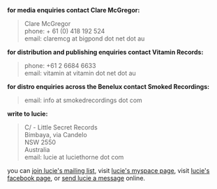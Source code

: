 **for media enquiries contact Clare McGregor:**

> Clare McGregor  
> phone: + 61 (0) 418 192 524  
> email: claremcg at bigpond dot net dot au    

**for distribution and publishing enquiries contact Vitamin Records:**  

> phone: +61 2 6684 6633  
> email: vitamin at vitamin dot net dot au

**for distro enquiries across the Benelux contact Smoked Recordings:**

> email: info at smokedrecordings dot com  

  [12]: mailto:vitamin@vitamin.net.au

**write to lucie:**

> C/ - Little Secret Records  
> Bimbaya, via Candelo  
> NSW 2550  
> Australia  
> email: lucie at luciethorne dot com  

  [8]: mailto:lucie@luciethorne.com

you can [join lucie's mailing list][9], visit [lucie's myspace page][10], 
visit [lucie's facebook page][23], or [send lucie a message][11] online.




  [9]: forms/mailing-list/
  [10]: http://www.myspace.com/luciethornemusic  
  [11]: forms/send-message/  
  [22]: http://www.abc.net.au/triplej/homeandhosed/blog/s2551581.htm
  [23]: http://www.facebook.com/lucie.thorne#!/lucie.thorne
  
